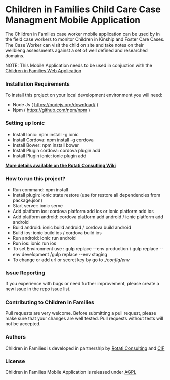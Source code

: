 # Children in Families Child Care Case Managment Mobile Application

The Children in Families case worker mobile application can be used by in the field case workers to monitor Children in Kinship and Foster Care Cases. The Case Worker can visit the child on site and take notes on their wellbieng assessments against a set of well defined and researched domains.

NOTE: This Mobile Application needs to be used in conjuction with the [Children in Families Web Application](https://github.com/rotati/children-in-families-web)

### Installation Requirements

To install this project on your local development environment you will need:

* Node Js ( https://nodejs.org/download/ )
* Npm     ( https://github.com/npm/npm )

### Setting up Ionic

* Install Ionic: npm install -g ionic
* Install Cordova: npm install -g cordova
* Install Bower: npm install bower
* Install Plugin cordova: cordova plugin add <plugin-package-name>
* Install Plugin ionic: ionic plugin add <plugin-package-name>

**[More details available on the Rotati Consutling Wiki](https://github.com/rotati/wiki/wiki/Getting-Start-Mobile-Hybrid-App-with-Ionic)**

### How to run this project?

* Run command: npm install
* Install plugin: ionic state restore (use for restore all dependencies from package.json)
* Start server: ionic serve
* Add platform ios: cordova platform add ios or ionic platform add ios
* Add platform android: cordova platform add android / ionic platform add android
* Build android: ionic build android / cordova build android
* Build ios: ionic build ios / cordova build ios
* Run android: ionic run android
* Run ios: ionic run ios
* To set Environment use : gulp replace --env production / gulp replace --env development /gulp replace --env staging
* To change or add url or secret key by go to _./config/env_

### Issue Reporting

If you experience with bugs or need further improvement, please create a new issue in the repo issue list.

### Contributing to Children in Families

Pull requests are very welcome. Before submitting a pull request, please make sure that your changes are well tested. Pull requests without tests will not be accepted.

### Authors

Children in Families is developed in partnership by [Rotati Consulting](http://www.rotati.com) and [CIF](http://www.childreninfamilies.org)

### License

Children in Families Mobile Application is released under [AGPL](http://www.gnu.org/licenses/agpl-3.0-standalone.html)
